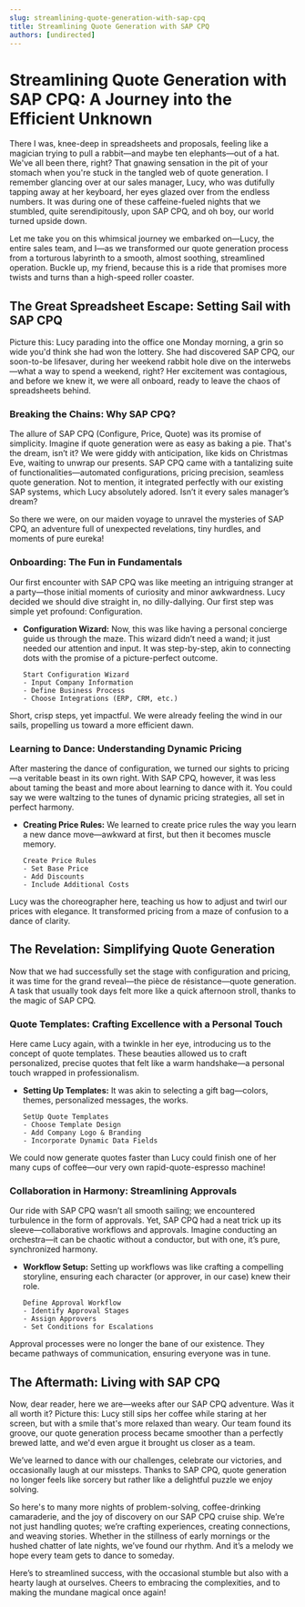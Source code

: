 ```yaml
---
slug: streamlining-quote-generation-with-sap-cpq
title: Streamlining Quote Generation with SAP CPQ
authors: [undirected]
---
```



# Streamlining Quote Generation with SAP CPQ: A Journey into the Efficient Unknown

There I was, knee-deep in spreadsheets and proposals, feeling like a magician trying to pull a rabbit—and maybe ten elephants—out of a hat. We've all been there, right? That gnawing sensation in the pit of your stomach when you're stuck in the tangled web of quote generation. I remember glancing over at our sales manager, Lucy, who was dutifully tapping away at her keyboard, her eyes glazed over from the endless numbers. It was during one of these caffeine-fueled nights that we stumbled, quite serendipitously, upon SAP CPQ, and oh boy, our world turned upside down. 

Let me take you on this whimsical journey we embarked on—Lucy, the entire sales team, and I—as we transformed our quote generation process from a torturous labyrinth to a smooth, almost soothing, streamlined operation. Buckle up, my friend, because this is a ride that promises more twists and turns than a high-speed roller coaster.

## The Great Spreadsheet Escape: Setting Sail with SAP CPQ

Picture this: Lucy parading into the office one Monday morning, a grin so wide you'd think she had won the lottery. She had discovered SAP CPQ, our soon-to-be lifesaver, during her weekend rabbit hole dive on the interwebs—what a way to spend a weekend, right? Her excitement was contagious, and before we knew it, we were all onboard, ready to leave the chaos of spreadsheets behind.

### Breaking the Chains: Why SAP CPQ?

The allure of SAP CPQ (Configure, Price, Quote) was its promise of simplicity. Imagine if quote generation were as easy as baking a pie. That's the dream, isn’t it? We were giddy with anticipation, like kids on Christmas Eve, waiting to unwrap our presents. SAP CPQ came with a tantalizing suite of functionalities—automated configurations, pricing precision, seamless quote generation. Not to mention, it integrated perfectly with our existing SAP systems, which Lucy absolutely adored. Isn’t it every sales manager’s dream? 

So there we were, on our maiden voyage to unravel the mysteries of SAP CPQ, an adventure full of unexpected revelations, tiny hurdles, and moments of pure eureka!

### Onboarding: The Fun in Fundamentals

Our first encounter with SAP CPQ was like meeting an intriguing stranger at a party—those initial moments of curiosity and minor awkwardness. Lucy decided we should dive straight in, no dilly-dallying. Our first step was simple yet profound: Configuration.

- **Configuration Wizard:** Now, this was like having a personal concierge guide us through the maze. This wizard didn’t need a wand; it just needed our attention and input. It was step-by-step, akin to connecting dots with the promise of a picture-perfect outcome. 

    ```plaintext
    Start Configuration Wizard
    - Input Company Information
    - Define Business Process
    - Choose Integrations (ERP, CRM, etc.)
    ```

Short, crisp steps, yet impactful. We were already feeling the wind in our sails, propelling us toward a more efficient dawn.

### Learning to Dance: Understanding Dynamic Pricing

After mastering the dance of configuration, we turned our sights to pricing—a veritable beast in its own right. With SAP CPQ, however, it was less about taming the beast and more about learning to dance with it. You could say we were waltzing to the tunes of dynamic pricing strategies, all set in perfect harmony.

- **Creating Price Rules:** We learned to create price rules the way you learn a new dance move—awkward at first, but then it becomes muscle memory.

    ```plaintext
    Create Price Rules
    - Set Base Price
    - Add Discounts
    - Include Additional Costs
    ```

Lucy was the choreographer here, teaching us how to adjust and twirl our prices with elegance. It transformed pricing from a maze of confusion to a dance of clarity.

## The Revelation: Simplifying Quote Generation

Now that we had successfully set the stage with configuration and pricing, it was time for the grand reveal—the pièce de résistance—quote generation. A task that usually took days felt more like a quick afternoon stroll, thanks to the magic of SAP CPQ.

### Quote Templates: Crafting Excellence with a Personal Touch

Here came Lucy again, with a twinkle in her eye, introducing us to the concept of quote templates. These beauties allowed us to craft personalized, precise quotes that felt like a warm handshake—a personal touch wrapped in professionalism.

- **Setting Up Templates:** It was akin to selecting a gift bag—colors, themes, personalized messages, the works.

    ```plaintext
    SetUp Quote Templates
    - Choose Template Design
    - Add Company Logo & Branding
    - Incorporate Dynamic Data Fields
    ```

We could now generate quotes faster than Lucy could finish one of her many cups of coffee—our very own rapid-quote-espresso machine!

### Collaboration in Harmony: Streamlining Approvals

Our ride with SAP CPQ wasn’t all smooth sailing; we encountered turbulence in the form of approvals. Yet, SAP CPQ had a neat trick up its sleeve—collaborative workflows and approvals. Imagine conducting an orchestra—it can be chaotic without a conductor, but with one, it’s pure, synchronized harmony.

- **Workflow Setup:** Setting up workflows was like crafting a compelling storyline, ensuring each character (or approver, in our case) knew their role.

    ```plaintext
    Define Approval Workflow
    - Identify Approval Stages
    - Assign Approvers
    - Set Conditions for Escalations
    ```

Approval processes were no longer the bane of our existence. They became pathways of communication, ensuring everyone was in tune.

## The Aftermath: Living with SAP CPQ

Now, dear reader, here we are—weeks after our SAP CPQ adventure. Was it all worth it? Picture this: Lucy still sips her coffee while staring at her screen, but with a smile that's more relaxed than weary. Our team found its groove, our quote generation process became smoother than a perfectly brewed latte, and we'd even argue it brought us closer as a team. 

We’ve learned to dance with our challenges, celebrate our victories, and occasionally laugh at our missteps. Thanks to SAP CPQ, quote generation no longer feels like sorcery but rather like a delightful puzzle we enjoy solving. 

So here's to many more nights of problem-solving, coffee-drinking camaraderie, and the joy of discovery on our SAP CPQ cruise ship. We’re not just handling quotes; we’re crafting experiences, creating connections, and weaving stories. Whether in the stillness of early mornings or the hushed chatter of late nights, we’ve found our rhythm. And it’s a melody we hope every team gets to dance to someday. 

Here’s to streamlined success, with the occasional stumble but also with a hearty laugh at ourselves. Cheers to embracing the complexities, and to making the mundane magical once again!